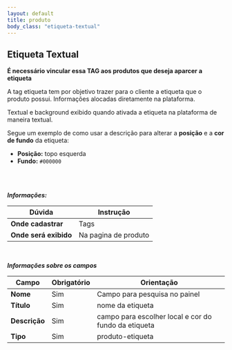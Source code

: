 ```yaml
---
layout: default
title: produto
body_class: "etiqueta-textual"
---
```



## Etiqueta Textual

**É necessário vincular essa TAG aos produtos que deseja aparcer a etiqueta**

A tag etiqueta tem por objetivo trazer para o cliente a etiqueta que o produto possui. Informações alocadas diretamente na plataforma.

Textual e background exibido quando ativada a etiqueta na plataforma de maneira textual.


Segue um exemplo de como usar a descrição para alterar a **posição** e a **cor de fundo** da etiqueta:

- **Posição:** topo esquerda  
- **Fundo:** `#000000`
<br>
<br>

***Informações:***

| Dúvida                          | Instrução                                                               |
| ------------------------------- | ----------------------------------------------------------------------- |
| **Onde cadastrar**              | Tags                                                                    |
| **Onde será exibido**           | Na pagina de produto                    |


&nbsp;

***Informações sobre os campos***



| Campo         | Obrigatório         | Orientação                                |
| ------------- | ------------------- | ----------------------------------------- |
| **Nome**      | Sim      | Campo para pesquisa no painel                      |
| **Título**    | Sim | nome da etiqueta              |
| **Descrição**    | Sim | campo para escolher local e cor do fundo da etiqueta         |
| **Tipo** | Sim | produto-etiqueta   |



&nbsp;
